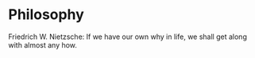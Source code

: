# Philosophy
Friedrich W. Nietzsche: If we have our own why in life, we shall get along with almost any how.
